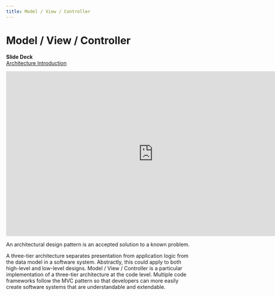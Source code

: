 ```yaml
---
title: Model / View / Controller
---
```


# Model / View / Controller

__Slide Deck__   
[Architecture Introduction](https://docs.google.com/presentation/d/1lIlIkh2t8wNotMOT0m863CKaY1omdGbz8mn0k_9Zqe8/edit?usp=sharing)

<iframe width="800" height="450" src="https://www.youtube.com/embed/OtjNnjUuo7Y" frameborder="0" allow="accelerometer; autoplay; encrypted-media; gyroscope; picture-in-picture" allowfullscreen></iframe>

An architectural design pattern is an accepted solution to a known problem.

A three-tier architecture separates presentation from application logic from the data model in a software system. Abstractly, this could apply to both high-level and low-level designs. Model / View / Controller is a particular implementation of a three-tier architecture at the code level. Multiple code frameworks follow the MVC pattern so that developers can more easily create software systems that are understandable and extendable.
